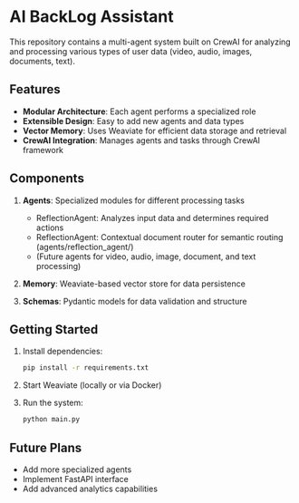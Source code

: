 # AI BackLog Assistant

This repository contains a multi-agent system built on CrewAI for analyzing and processing various types of user data (video, audio, images, documents, text).

## Features

- **Modular Architecture**: Each agent performs a specialized role
- **Extensible Design**: Easy to add new agents and data types
- **Vector Memory**: Uses Weaviate for efficient data storage and retrieval
- **CrewAI Integration**: Manages agents and tasks through CrewAI framework

## Components

1. **Agents**: Specialized modules for different processing tasks
   - ReflectionAgent: Analyzes input data and determines required actions
   - ReflectionAgent: Contextual document router for semantic routing (agents/reflection_agent/)
   - (Future agents for video, audio, image, document, and text processing)

2. **Memory**: Weaviate-based vector store for data persistence

3. **Schemas**: Pydantic models for data validation and structure

## Getting Started

1. Install dependencies:
   ```bash
   pip install -r requirements.txt
   ```

2. Start Weaviate (locally or via Docker)

3. Run the system:
   ```bash
   python main.py
   ```

## Future Plans

- Add more specialized agents
- Implement FastAPI interface
- Add advanced analytics capabilities
